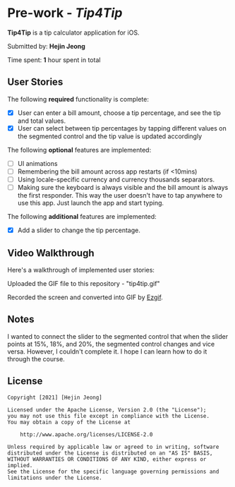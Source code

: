 # Pre-work - *Tip4Tip*

**Tip4Tip** is a tip calculator application for iOS.

Submitted by: **Hejin Jeong**

Time spent: **1** hour spent in total

## User Stories

The following **required** functionality is complete:

* [x] User can enter a bill amount, choose a tip percentage, and see the tip and total values.
* [x] User can select between tip percentages by tapping different values on the segmented control and the tip value is updated accordingly

The following **optional** features are implemented:

* [ ] UI animations
* [ ] Remembering the bill amount across app restarts (if <10mins)
* [ ] Using locale-specific currency and currency thousands separators.
* [ ] Making sure the keyboard is always visible and the bill amount is always the first responder. This way the user doesn't have to tap anywhere to use this app. Just launch the app and start typing.

The following **additional** features are implemented:

- [x] Add a slider to change the tip percentage.

## Video Walkthrough

Here's a walkthrough of implemented user stories:

Uploaded the GIF file to this repository - "tip4tip.gif"

Recorded the screen and converted into GIF by [Ezgif](https://ezgif.com/).

## Notes

I wanted to connect the slider to the segmented control that when the slider points at 15%, 18%, and 20%, the segmented control changes and vice versa. However, I couldn't complete it. I hope I can learn how to do it through the course.

## License

    Copyright [2021] [Hejin Jeong]

    Licensed under the Apache License, Version 2.0 (the "License");
    you may not use this file except in compliance with the License.
    You may obtain a copy of the License at

        http://www.apache.org/licenses/LICENSE-2.0

    Unless required by applicable law or agreed to in writing, software
    distributed under the License is distributed on an "AS IS" BASIS,
    WITHOUT WARRANTIES OR CONDITIONS OF ANY KIND, either express or implied.
    See the License for the specific language governing permissions and
    limitations under the License.
